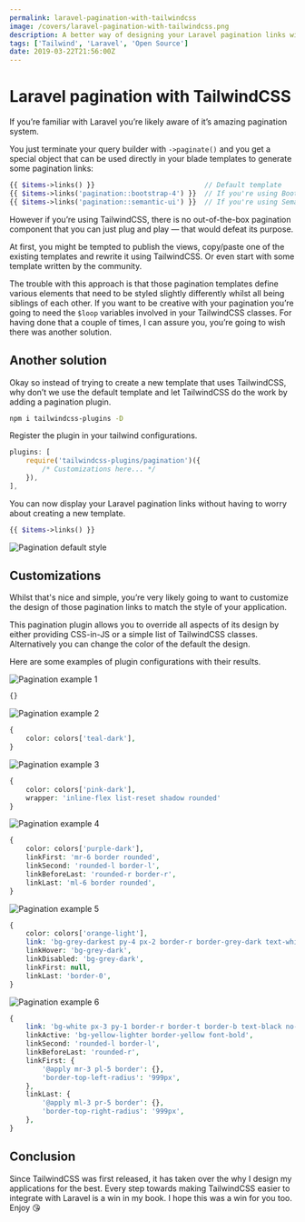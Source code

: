 ```yaml
---
permalink: laravel-pagination-with-tailwindcss
image: /covers/laravel-pagination-with-tailwindcss.png
description: A better way of designing your Laravel pagination links with TailwindCSS.
tags: ['Tailwind', 'Laravel', 'Open Source']
date: 2019-03-22T21:56:00Z
---
```

# Laravel pagination with TailwindCSS

If you’re familiar with Laravel you’re likely aware of it’s amazing pagination system.

You just terminate your query builder with `->paginate()` and you get a special object that can be used directly in your blade templates to generate some pagination links:

```php
{{ $items->links() }}                           // Default template
{{ $items->links('pagination::bootstrap-4') }}  // If you're using Bootstrap
{{ $items->links('pagination::semantic-ui') }}  // If you're using Semantic UI
```

However if you’re using TailwindCSS, there is no out-of-the-box pagination component that you can just plug and play — that would defeat its purpose.

At first, you might be tempted to publish the views, copy/paste one of the existing templates and rewrite it using TailwindCSS. Or even start with some template written by the community.

The trouble with this approach is that those pagination templates define various elements that need to be styled slightly differently whilst all being siblings of each other. If you want to be creative with your pagination you’re going to need the `$loop` variables involved in your TailwindCSS classes. For having done that a couple of times, I can assure you, you’re going to wish there was another solution.

## Another solution
Okay so instead of trying to create a new template that uses TailwindCSS, why don’t we use the default template and let TailwindCSS do the work by adding a pagination plugin.

```sh
npm i tailwindcss-plugins -D
```

Register the plugin in your tailwind configurations.

```js
plugins: [
    require('tailwindcss-plugins/pagination')({
        /* Customizations here... */
    }),
],
```

You can now display your Laravel pagination links without having to worry about creating a new template.

```php
{{ $items->links() }}
```

![Pagination default style](./pagination.png)

<GithubButton url="https://github.com/lorisleiva/tailwindcss-plugins/tree/master/pagination" title="Pagination plugin on GitHub"></GithubButton>

## Customizations
Whilst that's nice and simple, you’re very likely going to want to customize the design of those pagination links to match the style of your application.

This pagination plugin allows you to override all aspects of its design by either providing CSS-in-JS or a simple list of TailwindCSS classes. Alternatively you can change the color of the default the design.

Here are some examples of plugin configurations with their results.

<div class="-mb-12 z-10 text-center">
    <img class="inline rounded shadow max-w-xs" alt="Pagination example 1" src="./pagination_1.png" />
</div>

```php
{}
```

<div class="-mb-12 z-10 text-center">
    <img class="inline rounded shadow max-w-xs" alt="Pagination example 2" src="./pagination_2.png" />
</div>

```php
{
    color: colors['teal-dark'],
}
```

<div class="-mb-12 z-10 text-center">
    <img class="inline rounded shadow max-w-xs" alt="Pagination example 3" src="./pagination_3.png" />
</div>

```php
{
    color: colors['pink-dark'],
    wrapper: 'inline-flex list-reset shadow rounded'
}
```

<div class="-mb-12 z-10 text-center">
    <img class="inline rounded shadow max-w-xs" alt="Pagination example 4" src="./pagination_4.png" />
</div>

```php
{
    color: colors['purple-dark'],
    linkFirst: 'mr-6 border rounded',
    linkSecond: 'rounded-l border-l',
    linkBeforeLast: 'rounded-r border-r',
    linkLast: 'ml-6 border rounded',
}
```

<div class="-mb-12 z-10 text-center">
    <img class="inline rounded shadow max-w-xs" alt="Pagination example 5" src="./pagination_5.png" />
</div>

```php
{
    color: colors['orange-light'],
    link: 'bg-grey-darkest py-4 px-2 border-r border-grey-dark text-white no-underline',
    linkHover: 'bg-grey-dark',
    linkDisabled: 'bg-grey-dark',
    linkFirst: null,
    linkLast: 'border-0',
}
```

<div class="-mb-12 z-10 text-center">
    <img class="inline rounded shadow max-w-xs" alt="Pagination example 6" src="./pagination_6.png" />
</div>

```php
{
    link: 'bg-white px-3 py-1 border-r border-t border-b text-black no-underline',
    linkActive: 'bg-yellow-lighter border-yellow font-bold',
    linkSecond: 'rounded-l border-l',
    linkBeforeLast: 'rounded-r',
    linkFirst: {
        '@apply mr-3 pl-5 border': {},
        'border-top-left-radius': '999px',
    },
    linkLast: {
        '@apply ml-3 pr-5 border': {},
        'border-top-right-radius': '999px',
    },
}
```

## Conclusion
Since TailwindCSS was first released, it has taken over the why I design my applications for the best. Every step towards making TailwindCSS easier to integrate with Laravel is a win in my book. I hope this was a win for you too. Enjoy 😘

<GithubButton url="https://github.com/lorisleiva/tailwindcss-plugins/tree/master/pagination" title="Pagination plugin on GitHub"></GithubButton>
